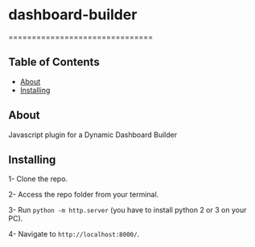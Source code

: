 




# dashboard-builder
===============================
## Table of Contents

* [About](#about)
* [Installing](#installing)

## About

Javascript plugin for a Dynamic Dashboard Builder
 
## Installing

1- Clone the repo.

2- Access the repo folder from your terminal.

3- Run `python -m http.server` (you have to install python 2 or 3 on your PC).

4- Navigate to `http://localhost:8000/`.